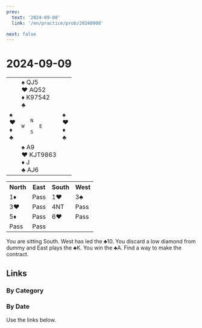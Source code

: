 ```yaml
---
prev:
  text: '2024-09-08'
  link: '/en/practice/prob/20240908'

next: false
---
```


# 2024-09-09

<table class="deal">
	<tr>
		<td></td>
		<td>♠ QJ5<br>♥ AQ52<br>♦ K97542<br>♣ </td>
		<td></td>
	</tr>
	<tr>
		<td>♠ <br>♥ <br>♦ <br>♣ </td>
		<td><pre>   N<br>W     E<br>   S</pre></td>
		<td>♠ <br>♥ <br>♦ <br>♣ </td>
	</tr>
	<tr>
		<td></td>
		<td>♠ A9<br>♥ KJT9863<br>♦ J<br>♣ AJ6</td>
		<td></td>
	</tr>
</table>

<table class="auction">
	<tr>
		<th>North</th>
		<th>East</th>
		<th>South</th>
		<th>West</th>
	</tr>
	<tr>
		<td>1♦</td>
		<td>Pass</td>
		<td>1♥</td>
		<td>3♣</td>
	</tr>
	<tr>
		<td>3♥</td>
		<td>Pass</td>
		<td>4NT</td>
		<td>Pass</td>
	</tr>
	<tr>
		<td>5♦</td>
		<td>Pass</td>
		<td>6♥</td>
		<td>Pass</td>
	</tr>
	<tr>
		<td>Pass</td>
		<td>Pass</td>
		<td></td>
		<td></td>
	</tr>
</table>

You are sitting South. West has led the ♣10. You discard a low diamond from dummy and East plays the ♣K. You win the ♣A. Find a way to make the contract. 

## Links

[<Badge type="tip" text="Check Solution"/>](/en/learning/prob/20240909)

### By Category

[<Badge type="tip" text="<--"/>](/en/practice/prob/20240907)
[<Badge type="tip" text="Calendar"/>](/en/practice/calendar/202409)
[<Badge type="info" text="-->"/>](/en/practice/prob/20240909#links)

### By Date

Use the links below.